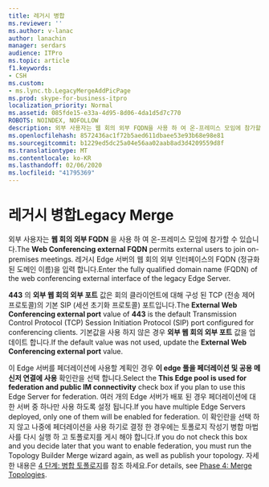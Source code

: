 ```yaml
---
title: 레거시 병합
ms.reviewer: ''
ms.author: v-lanac
author: lanachin
manager: serdars
audience: ITPro
ms.topic: article
f1.keywords:
- CSH
ms.custom:
- ms.lync.tb.LegacyMergeAddPicPage
ms.prod: skype-for-business-itpro
localization_priority: Normal
ms.assetid: 085fde15-e33a-4d95-8d06-4da1d5d7c770
ROBOTS: NOINDEX, NOFOLLOW
description: 외부 사용자는 웹 회의 외부 FQDN을 사용 하 여 온-프레미스 모임에 참가할 수 있습니다. 레거시 Edge 서버의 웹 회의 외부 인터페이스의 FQDN (정규화 된 도메인 이름)을 입력 합니다.
ms.openlocfilehash: 8572436ac1f72b5aed611dbaee53e93b68e98e81
ms.sourcegitcommit: b1229ed5dc25a04e56aa02aab8ad3d4209559d8f
ms.translationtype: MT
ms.contentlocale: ko-KR
ms.lasthandoff: 02/06/2020
ms.locfileid: "41795369"
---
```

# <a name="legacy-merge"></a><span data-ttu-id="6f24d-104">레거시 병합</span><span class="sxs-lookup"><span data-stu-id="6f24d-104">Legacy Merge</span></span>

<span data-ttu-id="6f24d-105">외부 사용자는 **웹 회의 외부 FQDN** 을 사용 하 여 온-프레미스 모임에 참가할 수 있습니다.</span><span class="sxs-lookup"><span data-stu-id="6f24d-105">The **Web Conferencing external FQDN** permits external users to join on-premises meetings.</span></span> <span data-ttu-id="6f24d-106">레거시 Edge 서버의 웹 회의 외부 인터페이스의 FQDN (정규화 된 도메인 이름)을 입력 합니다.</span><span class="sxs-lookup"><span data-stu-id="6f24d-106">Enter the fully qualified domain name (FQDN) of the web conferencing external interface of the legacy Edge Server.</span></span>

<span data-ttu-id="6f24d-107">**443** 의 **외부 웹 회의 외부 포트** 값은 회의 클라이언트에 대해 구성 된 TCP (전송 제어 프로토콜)의 기본 SIP (세션 초기화 프로토콜) 포트입니다.</span><span class="sxs-lookup"><span data-stu-id="6f24d-107">The **External Web Conferencing external port** value of **443** is the default Transmission Control Protocol (TCP) Session Initiation Protocol (SIP) port configured for conferencing clients.</span></span> <span data-ttu-id="6f24d-108">기본값을 사용 하지 않은 경우 **외부 웹 회의 외부 포트** 값을 업데이트 합니다.</span><span class="sxs-lookup"><span data-stu-id="6f24d-108">If the default value was not used, update the **External Web Conferencing external port** value.</span></span>

<span data-ttu-id="6f24d-109">이 Edge 서버를 페더레이션에 사용할 계획인 경우 **이 edge 풀을 페더레이션 및 공용 메신저 연결에 사용** 확인란을 선택 합니다.</span><span class="sxs-lookup"><span data-stu-id="6f24d-109">Select the **This Edge pool is used for federation and public IM connectivity** check box if you plan to use this Edge Server for federation.</span></span> <span data-ttu-id="6f24d-110">여러 개의 Edge 서버가 배포 된 경우 페더레이션에 대 한 서버 중 하나만 사용 하도록 설정 됩니다.</span><span class="sxs-lookup"><span data-stu-id="6f24d-110">If you have multiple Edge Servers deployed, only one of them will be enabled for federation.</span></span> <span data-ttu-id="6f24d-111">이 확인란을 선택 하지 않고 나중에 페더레이션을 사용 하기로 결정 한 경우에는 토폴로지 작성기 병합 마법사를 다시 실행 하 고 토폴로지를 게시 해야 합니다.</span><span class="sxs-lookup"><span data-stu-id="6f24d-111">If you do not check this box and you decide later that you want to enable federation, you must run the Topology Builder Merge wizard again, as well as publish your topology.</span></span> <span data-ttu-id="6f24d-112">자세한 내용은 [4 단계: 병합 토폴로지](https://technet.microsoft.com/library/81eb5bb2-1fd7-4611-a2aa-eb2393c8abc9.aspx)를 참조 하세요.</span><span class="sxs-lookup"><span data-stu-id="6f24d-112">For details, see [Phase 4: Merge Topologies](https://technet.microsoft.com/library/81eb5bb2-1fd7-4611-a2aa-eb2393c8abc9.aspx).</span></span>


